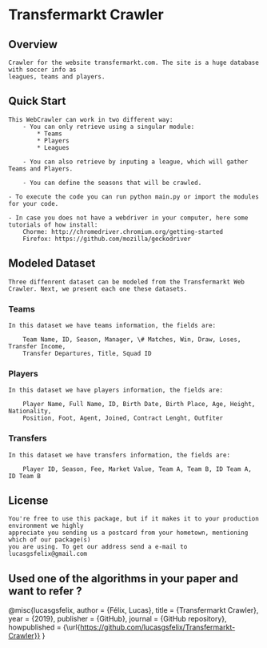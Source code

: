 # Transfermarkt Crawler

## Overview

	Crawler for the website transfermarkt.com. The site is a huge database with soccer info as
	leagues, teams and players.

## Quick Start
	
	This WebCrawler can work in two different way:
		- You can only retrieve using a singular module:
			* Teams
			* Players
			* Leagues

		- You can also retrieve by inputing a league, which will gather Teams and Players. 

		- You can define the seasons that will be crawled.

	- To execute the code you can run python main.py or import the modules for your code.

	- In case you does not have a webdriver in your computer, here some tutorials of how install:
		Chorme: http://chromedriver.chromium.org/getting-started
		Firefox: https://github.com/mozilla/geckodriver

## Modeled Dataset

	Three diffenrent dataset can be modeled from the Transfermarkt Web Crawler. Next, we present each one these datasets.

### Teams


	In this dataset we have teams information, the fields are:

		Team Name, ID, Season, Manager, \# Matches, Win, Draw, Loses, Transfer Income,
		Transfer Departures, Title, Squad ID

### Players

	
	In this dataset we have players information, the fields are:

		Player Name, Full Name, ID, Birth Date, Birth Place, Age, Height, Nationality, 
		Position, Foot, Agent, Joined, Contract Lenght, Outfiter

### Transfers

	
	In this dataset we have transfers information, the fields are:

		Player ID, Season, Fee, Market Value, Team A, Team B, ID Team A, ID Team B

## License

	You're free to use this package, but if it makes it to your production environment we highly
	appreciate you sending us a postcard from your hometown, mentioning which of our package(s)
	you are using. To get our address send a e-mail to lucasgsfelix@gmail.com

## Used one of the algorithms in your paper and want to refer ?

@misc{lucasgsfelix,
  author = {Félix, Lucas},
  title = {Transfermarkt Crawler},
  year = {2019},
  publisher = {GitHub},
  journal = {GitHub repository},
  howpublished = {\url{https://github.com/lucasgsfelix/Transfermarkt-Crawler}}
}